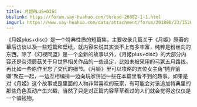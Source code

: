```yaml
---
title: 月姬PLUS+DISC
bbslink: https://forum.say-huahuo.com/thread-26682-1-1.html
imgurl: https://www.say-huahuo.com/data/attachment/forum/201808/23/152857jk11zz1k4mj1wfk0.jpg
---
```


《月姬plus+disc》是一个特典性质的短篇集，主要收录几篇关于《月姬》原著的幕后访谈以及一些短篇和壁纸，就内容来说其实谈不上有多丰富，纯粹是粉丝向的东西。除了《幻视同盟》是一个全新的故事以外，《月姬plus+disc》的大部分内容还是奈须蘑菇关于月世界相关作品的一些设定，比如未被采用的弓冢五月路线，再比如一些原作里忘了交代的细节。《月姬》里可以攻略的五位女主角“抛弃前嫌”聚在一起，一边互相编排一边向玩家讲述一些在本篇里看不到的趣事。如果是对《月姬》这个故事或是里面的人物非常喜欢的玩家，有可能会对该追加特典里的那些角色互动产生兴趣，当然了只是对正篇内容草草看过的人们就会觉得这仅仅是一个骗钱物。<!--more-->
